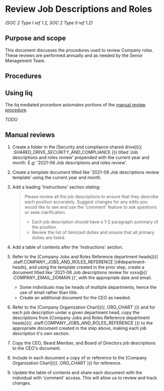 # Review Job Descriptions and Roles
_(SOC 2 Type I ref 1.2, SOC 2 Type II ref 1.2)_

## Purpose and scope

This document discusses the procedures used to review Company <term>roles</term>. These reviews are performed annually and as needed by the <role>Senior Management Team</role>.

## Procedures

## Using liq

The liq mediated procedure automates portions of the [manual review procedure](#manual-reviews).

TODO

## Manual reviews

1. Create a folder in the [Security and compliance shared drive]({{ .SHARED_DRIVE_SECURITY_AND_COMPLIANCE }}) titled 'Job descriptions and roles review' prepended with the current year and month. E.g: '2021-06 Job descriptions and roles review'.
2. Create a template document titled like '2021-06 Job descriptions review template' using the current year and month.
3. Add a leading 'Instructions' section stating:
   > Please review all the job descriptions to ensure that they describe each position accurately. Suggest changes for any edits you would like to see and use the 'comment' feature to ask questions or seek clarification.
   > * Each job description should have a 1-2 paragraph summary of the position.
   > * Review the list of itemized duties and ensure that all primary duties are listed.

4. Add a table of contents after the 'Instructions' section.
5. Refer to the [Company Jobs and Roles Reference department heads]({{ .staff.COMPANY_JOBS_AND_ROLES_REFERENCE }}#department-heads), and using the template created in the prior step, create a document titled like '2021-06 Job descriptions review for xxxx@{{ .COMPANY_EMAIL_DOMAIN }}', with the appropriate date and email.
   * Some individuals may be heads of multiple departments, hence the use of email rather than title.
   * Create an additional document for the CEO as needed.
6. Refer to the [Company Organization Chart]({{ .ORG_CHART }}) and for each job description under a given department head, copy the descriptions from [Company Jobs and Roles Reference department heads]({{ .staff.COMPANY_JOBS_AND_ROLES_REFERENCE }}) to the appropriate document created in the step above, making each job description it's own section.
7. Copy the CEO, Beard Member, and Board of Directors job descriptions to the CEO's document.
8. Include in each document a copy of or reference to the [Company Organization Chart]({{ .ORG_CHART }}) for reference.
9. Update the table of contents and share each document with the individual with 'comment' access. This will allow us to review and track changes.
